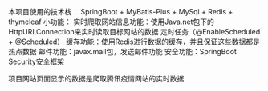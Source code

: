 本项目使用的技术栈：
SpringBoot + MyBatis-Plus + MySql + Redis + thymeleaf
小功能：
实时爬取网站信息功能：使用Java.net包下的HttpURLConnection来实时读取目标网站的数据
定时任务（@EnableScheduled + @Scheduled）
缓存功能：使用Redis进行数据的缓存，并且保证这些数据都是热点数据
邮件功能：javax.mail包，发送邮件功能
安全功能：SpringBoot Security安全框架

项目网站页面显示的数据是爬取腾讯疫情网站的实时数据







